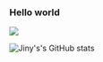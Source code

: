 ### Hello world
![](https://komarev.com/ghpvc/?username=jiny2021&color=green)

![Jiny's's GitHub stats](https://github-readme-stats.vercel.app/api?username=anuraghazra&count_private=true&theme=tokyonight)
